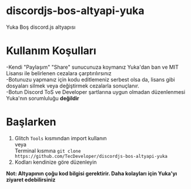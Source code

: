 # discordjs-bos-altyapi-yuka
Yuka Boş discord.js altyapısı


# Kullanım Koşulları
-Kendi "Paylaşım" "Share" sunucunuza koymanız Yuka'dan ban ve MIT Lisansı ile belirlenen cezalara çarptırılırsınız <br />
-Botunuzu yapmanız için kodu editlemeniz serbest olsa da, lisans gibi dosyaları silmek veya değiştirmek cezalarla sonuçlanır. <br />
-Botun Discord ToS ve Developer şartlarına uygun olmadan düzenlenmesi Yuka'nın sorumluluğu **değildir** <br />

# Başlarken
1. Glitch `Tools` kısmından import kullanın <br />
veya <br />
Terminal kısmına ```git clone https://github.com/TecDeveloper/discordjs-bos-altyapi-yuka``` <br />
2. Kodları kendinize göre düzenleyin

**Not: Altyapının çoğu kod bilgisi gerektirir. Daha kolayları için Yuka'yı ziyaret edebilirsiniz**
